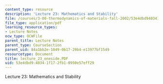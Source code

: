 ```yaml
---
content_type: resource
description: 'Lecture 23: Mathematics and Stability'
file: /courses/3-00-thermodynamics-of-materials-fall-2002/53e4dbd940341f172fb10950e57eff29_lecture_23_oneside.PDF
file_type: application/pdf
learning_resource_types:
- Lecture Notes
ocw_type: OCWFile
parent_title: Lecture Notes
parent_type: CourseSection
parent_uid: 84a1bb2e-1049-0b17-29b4-e13977bf1549
resourcetype: Document
title: lecture_23_oneside.PDF
uid: 53e4dbd9-4034-1f17-2fb1-0950e57eff29
---
```

Lecture 23: Mathematics and Stability

